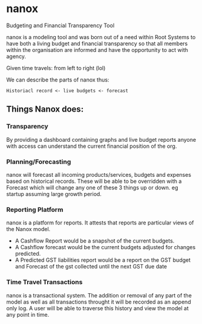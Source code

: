 # nanox
Budgeting and Financial Transparency Tool

nanox is a modeling tool and was born out of a need within Root Systems to have both a living budget and financial transparency so that all members within the organisation are informed and have the opportunity to act with agency.

Given time travels: from left to right (lol)

We can describe the parts of nanox thus:

```
Historiacl record <- live budgets <- forecast
```

## Things Nanox does:

### Transparency
By providing a dashboard containing graphs and live budget reports anyone with access can understand the current financial position of the org.

### Planning/Forecasting
nanox will forecast all incoming products/services, budgets and expenses based on historical records. These will be able to be overridden with a Forecast which will change any one of these 3 things up or down. eg startup assuming large growth period.

### Reporting Platform
nanox is a platform for reports. It attests that reports are particular views of the Nanox model.

 - A Cashflow Report would be a snapshot of the current budgets.
 - A Cashflow forecast would be the current budgets adjusted for changes predicted.
 - A Predicted GST liabilities report would be a report on the GST budget and Forecast of the gst collected until the next GST due date

### Time Travel Transactions
nanox is a transactional system. The addition or removal of any part of the model as well as all transactions throught it will be recorded as an append only log. A user will be able to traverse this history and view the model at any point in time.
